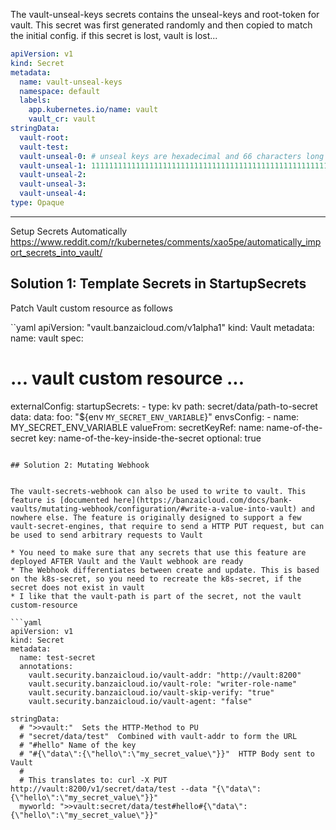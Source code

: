 The vault-unseal-keys secrets contains the unseal-keys and root-token for vault.
This secret was first generated randomly and then copied to match the initial config. if this secret is lost, vault is lost...

```yaml
apiVersion: v1
kind: Secret
metadata:
  name: vault-unseal-keys
  namespace: default
  labels:
    app.kubernetes.io/name: vault
    vault_cr: vault
stringData:
  vault-root: 
  vault-test: 
  vault-unseal-0: # unseal keys are hexadecimal and 66 characters long
  vault-unseal-1: 111111111111111111111111111111111111111111111111111111111111111111
  vault-unseal-2: 
  vault-unseal-3: 
  vault-unseal-4: 
type: Opaque
```

---

Setup Secrets Automatically
https://www.reddit.com/r/kubernetes/comments/xao5pe/automatically_import_secrets_into_vault/

## Solution 1: Template Secrets in StartupSecrets

Patch Vault custom resource as follows

``yaml
apiVersion: "vault.banzaicloud.com/v1alpha1"
kind: Vault
metadata:
  name: vault
spec:
  # ... vault custom resource ...
  externalConfig:
    startupSecrets:
      - type: kv
        path: secret/data/path-to-secret
        data:
          data:
            foo: "${env `MY_SECRET_ENV_VARIABLE`}"
  envsConfig:
    - name: MY_SECRET_ENV_VARIABLE
      valueFrom:
        secretKeyRef:
          name: name-of-the-secret
          key: name-of-the-key-inside-the-secret
          optional: true
```

## Solution 2: Mutating Webhook


The vault-secrets-webhook can also be used to write to vault. This feature is [documented here](https://banzaicloud.com/docs/bank-vaults/mutating-webhook/configuration/#write-a-value-into-vault) and nowhere else. The feature is originally designed to support a few vault-secret-engines, that require to send a HTTP PUT request, but can be used to send arbitrary requests to Vault

* You need to make sure that any secrets that use this feature are deployed AFTER Vault and the Vault webhook are ready
* The Webhook differentiates between create and update. This is based on the k8s-secret, so you need to recreate the k8s-secret, if the secret does not exist in vault
* I like that the vault-path is part of the secret, not the vault custom-resource

```yaml
apiVersion: v1
kind: Secret
metadata:
  name: test-secret
  annotations:
    vault.security.banzaicloud.io/vault-addr: "http://vault:8200"
    vault.security.banzaicloud.io/vault-role: "writer-role-name"
    vault.security.banzaicloud.io/vault-skip-verify: "true"
    vault.security.banzaicloud.io/vault-agent: "false"

stringData:
  # ">>vault:"  Sets the HTTP-Method to PU
  # "secret/data/test"  Combined with vault-addr to form the URL
  # "#hello" Name of the key
  # "#{\"data\":{\"hello\":\"my_secret_value\"}}"  HTTP Body sent to Vault
  #
  # This translates to: curl -X PUT http://vault:8200/v1/secret/data/test --data "{\"data\":{\"hello\":\"my_secret_value\"}}"
  myworld: ">>vault:secret/data/test#hello#{\"data\":{\"hello\":\"my_secret_value\"}}"
```
